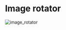 # Image rotator

![image_rotator](https://github.com/TimofiyJ/ML_Rotator/assets/44300490/7f8e2793-0762-4fff-a621-90715f13a9eb)


